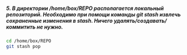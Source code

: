 ##### 5. В директории /home/box/REPO располагается локальный репозиторий. Необходимо при помощи команды git stash извлечь сохраненные изменения в stash. Ничего удалять/создавать/коммитить не нужно.
```bash
cd /home/box/REPO
git stash pop
```
